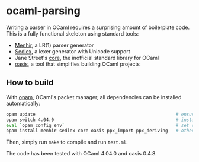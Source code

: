 # ocaml-parsing
Writing a parser in OCaml requires a surprising amount of boilerplate code. This is a fully functional skeleton using standard tools:
* [Menhir](http://gallium.inria.fr/~fpottier/menhir/), a LR(1) parser generator
* [Sedlex](https://github.com/alainfrisch/sedlex), a lexer generator with Unicode support
* Jane Street's [core](https://ocaml.janestreet.com/ocaml-core/latest/doc/), the inofficial standard library for OCaml
* [oasis](http://oasis.forge.ocamlcore.org), a tool that simplifies building OCaml projects

## How to build
With [opam](http://opam.ocaml.org), OCaml's packet manager, all dependencies can be installed automatically:
```sh
opam update                                                     # ensure opam is up to date
opam switch 4.04.0                                              # install OCaml 4.04.0
eval `opam config env`                                          # set env variables
opam install menhir sedlex core oasis ppx_import ppx_deriving   # other dependencies
```
Then, simply run `make` to compile and run `test.ml`.

The code has been tested with OCaml 4.04.0 and oasis 0.4.8.
